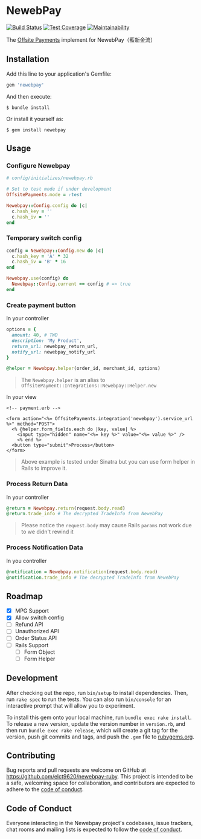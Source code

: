 NewebPay
===

[![Build Status](https://travis-ci.com/elct9620/newebpay-ruby.svg?branch=main)](https://travis-ci.com/elct9620/newebpay-ruby) [![Test Coverage](https://api.codeclimate.com/v1/badges/1a88b3fee47e70bb5d26/test_coverage)](https://codeclimate.com/github/elct9620/newebpay-ruby/test_coverage) [![Maintainability](https://api.codeclimate.com/v1/badges/1a88b3fee47e70bb5d26/maintainability)](https://codeclimate.com/github/elct9620/newebpay-ruby/maintainability)

The [Offsite Payments](https://github.com/activemerchant/offsite_payments) implement for NewebPay（藍新金流）

## Installation

Add this line to your application's Gemfile:

```ruby
gem 'newebpay'
```

And then execute:

    $ bundle install

Or install it yourself as:

    $ gem install newebpay

## Usage

### Configure Newebpay

```ruby
# config/initializes/newebpay.rb

# Set to test mode if under development
OffsitePayments.mode = :test

Newebpay::Config.config do |c|
  c.hash_key = ''
  c.hash_iv = ''
end
```

### Temporary switch config

```ruby
config = Newebpay::Config.new do |c|
  c.hash_key = 'A' * 32
  c.hash_iv = 'B' * 16
end

Newebpay.use(config) do
  Newebpay::Config.current == config # => true
end
```

### Create payment button

In your controller

```ruby
options = {
  amount: 40, # TWD
  description: 'My Product',
  return_url: newebpay_return_url,
  notify_url: newebpay_notify_url
}

@helper = Newebpay.helper(order_id, merchant_id, options)
```

> The `Newebpay.helper` is an alias to `OffsitePayment::Integrations::Newebpay::Helper.new`

In your view

```erb
<!-- payment.erb -->

<form action="<%= OffsitePayments.integration('newebpay').service_url %>" method="POST">
  <% @helper.form_fields.each do |key, value| %>
    <input type="hidden" name="<%= key %>" value="<%= value %>" />
    <% end %>
  <button type="submit">Process</button>
</form>
```

> Above example is tested under Sinatra but you can use form helper in Rails to improve it.

### Process Return Data

In your controller

```ruby
@return = Newebpay.return(request.body.read)
@return.trade_info # The decrypted TradeInfo from NewebPay
```

> Please notice the `request.body` may cause Rails `params` not work due to we didn't rewind it

### Process Notification Data

In you controller

```ruby
@notification = Newebpay.notification(request.body.read)
@notification.trade_info # The decrypted TradeInfo from NewebPay
```

## Roadmap

* [x] MPG Support
* [x] Allow switch config
* [ ] Refund API
* [ ] Unauthorized API
* [ ] Order Status API
* [ ] Rails Support
  * [ ] Form Object
  * [ ] Form Helper

## Development

After checking out the repo, run `bin/setup` to install dependencies. Then, run `rake spec` to run the tests. You can also run `bin/console` for an interactive prompt that will allow you to experiment.

To install this gem onto your local machine, run `bundle exec rake install`. To release a new version, update the version number in `version.rb`, and then run `bundle exec rake release`, which will create a git tag for the version, push git commits and tags, and push the `.gem` file to [rubygems.org](https://rubygems.org).

## Contributing

Bug reports and pull requests are welcome on GitHub at https://github.com/elct9620/newebpay-ruby. This project is intended to be a safe, welcoming space for collaboration, and contributors are expected to adhere to the [code of conduct](https://github.com/[USERNAME]/newebpay/blob/master/CODE_OF_CONDUCT.md).

## Code of Conduct

Everyone interacting in the Newebpay project's codebases, issue trackers, chat rooms and mailing lists is expected to follow the [code of conduct](https://github.com/elct9620/newebpay-ruby/blob/master/CODE_OF_CONDUCT.md).
